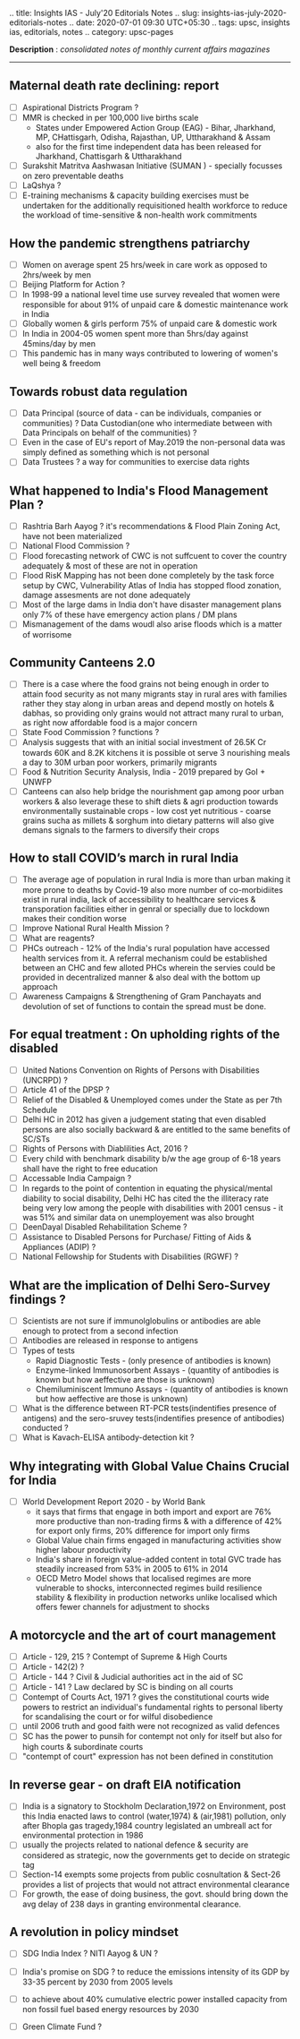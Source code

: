 .. title: Insights IAS - July'20 Editorials Notes
.. slug: insights-ias-july-2020-editorials-notes
.. date: 2020-07-01 09:30 UTC+05:30
.. tags: upsc, insights ias, editorials, notes
.. category: upsc-pages

**Description** : *consolidated notes of monthly current affairs magazines*
<!-- TEASER_END -->

***

## Maternal death rate declining: report
- [ ] Aspirational Districts Program ?
- [ ] MMR is checked in per 100,000 live births scale
  -  States under Empowered Action Group (EAG) - Bihar, Jharkhand, MP, CHattisgarh, Odisha, Rajasthan, UP, Uttharakhand & Assam
  - also for the first time independent data has been released for Jharkhand, Chattisgarh & Uttharakhand
- [ ] Surakshit Matritva Aashwasan Initiative (SUMAN ) - specially focusses on zero preventable deaths
- [ ] LaQshya ? 
- [ ] E-training mechanisms & capacity building exercises must be undertaken for the additionally requisitioned health workforce to reduce the workload of time-sensitive & non-health work commitments

## How the pandemic strengthens patriarchy
- [ ] Women on average spent 25 hrs/week in care work as opposed to 2hrs/week by men
- [ ] Beijing Platform for Action ? 
- [ ] In 1998-99 a national level time use survey revealed that women were responsible for about 91% of unpaid care & domestic maintenance work in India
- [ ] Globally women & girls perform 75% of unpaid care & domestic work
- [ ] In India in 2004-05 women spent more than 5hrs/day against 45mins/day  by men
- [ ] This pandemic has in many ways contributed to lowering of women's well being & freedom

## Towards robust data regulation
- [ ] Data Principal (source of data - can be individuals, companies or communities) ? Data Custodian(one who intermediate between with Data Principals on behalf of the communities) ? 
- [ ] Even in the case of EU's report of May.2019 the non-personal data was simply defined as something which is not personal
- [ ] Data Trustees ? a way for communities to exercise data rights 

## What happened to India's Flood Management Plan ?
- [ ] Rashtria Barh Aayog ? it's recommendations & Flood Plain Zoning Act, have not been materialized 
- [ ] National Flood Commission ? 
- [ ] Flood forecasting network of CWC is not suffcuent to cover the country adequately & most of these are not in operation
- [ ] Flood RisK Mapping has not been done completely by the task force setup by CWC, Vulnerability Atlas of India has stopped flood zonation, damage assesments are not done adequately
- [ ] Most of the large dams in India don't have disaster management plans only 7% of these have emergency action plans / DM plans
- [ ] Mismanagement of the dams woudl also arise floods which is a matter of worrisome

## Community Canteens 2.0
- [ ] There is a case where the food grains not being enough in order to attain food security as not many migrants stay in rural ares with families rather they stay along in urban areas and depend mostly on hotels & dabhas, so providing only grains would not attract many rural to urban, as right now affordable food is a major concern
- [ ] State Food Commission ? functions ? 
- [ ] Analysis suggests that with an initial social investment of 26.5K Cr towards 60K and 8.2K kitchens it is possible ot serve 3 nourishing meals a day to 30M urban poor workers, primarily migrants
- [ ] Food & Nutrition Security Analysis, India - 2019 prepared by GoI + UNWFP
- [ ] Canteens can also help bridge the nourishment gap among poor urban workers & also leverage these to shift diets & agri production towards environmentally sustainable crops - low cost yet nutritious - coarse grains sucha as millets & sorghum into dietary patterns will also give demans signals to the farmers to diversify their crops

## How to stall COVID’s march in rural India
- [ ] The average age of population in rural India is more than urban making it more prone to deaths by Covid-19 also more number of co-morbidiites exist in rural india, lack of accessibility to healthcare services & transporation facilities either in genral or specially due to lockdown makes their condition worse
- [ ] Improve National Rural Health Mission ? 
- [ ] What are reagents? 
- [ ] PHCs outreach - 12% of the India's rural population have accessed health services from it.  A referral mechanism could be established between an CHC and few alloted PHCs wherein the servies could be provided in decentralized manner & also deal with the bottom up approach 
- [ ] Awareness Campaigns & Strengthening of Gram Panchayats and devolution of set of functions to contain the spread must be done.

## For equal treatment : On upholding rights of the disabled
- [ ] United Nations Convention on Rights of Persons with Disabilities (UNCRPD) ?
- [ ] Article 41 of the DPSP ?
- [ ] Relief of the Disabled & Unemployed comes under the State as per 7th Schedule 
- [ ] Delhi HC in 2012 has given a judgement stating that even disabled persons are also socially backward & are entitled to the same benefits of SC/STs
- [ ] Rights of Persons with Diablilities Act, 2016 ?
- [ ] Every child with benchmark disability b/w the age group of 6-18 years shall have the right to free education
- [ ] Accessable India Campaign ?
- [ ] In regards to the point of contention in equating the physical/mental diability to social disability, Delhi HC has cited the the illiteracy rate being very low among the people with disabilities with 2001 census - it was 51% and similar data on unemployement was also brought
- [ ] DeenDayal Disabled Rehabilitation Scheme ? 
- [ ] Assistance to Disabled Persons for Purchase/ Fitting of Aids & Appliances (ADIP)  ? 
- [ ] National Fellowship for Students with Disabilities (RGWF) ? 

## What are the implication of Delhi Sero-Survey findings ? 
- [ ] Scientists are not sure if immunolglobulins or antibodies are able enough to protect from a second infection 
- [ ] Antibodies are released in response to antigens 
- [ ] Types of tests 
  - Rapid Diagnostic Tests - (only presence of antibodies is known)
  - Enzyme-linked Immunosorbent Assays - (quantity of antibodies is known but how aeffective are those is unknown)
  - Chemiluminiscent Immuno Assays - (quantity of antibodies is known but how aeffective are those is unknown)
- [ ] What is the difference between RT-PCR tests(indentifies presence of antigens) and the sero-sruvey tests(indentifies presence of antibodies) conducted ? 
- [ ] What is Kavach-ELISA antibody-detection kit ?

## Why integrating with Global Value Chains Crucial for India
- [ ] World Development  Report 2020 - by World Bank
  - it says that firms that engage in both import and export are 76% more productive than non-trading firms & with a difference of 42% for export only firms, 20% difference for import only firms
  - Global Value chain firms engaged in manufacturing activities show higher labour productivity
  - India's share in foreign value-added content in total GVC trade has steadily increased from 53% in 2005 to 61% in 2014
  - OECD Metro Model shows that localised regimes are more vulnerable to shocks, interconnected regimes build resilience stability & flexibility in production networks unlike localised which offers fewer channels for adjustment to shocks

  

## A motorcycle and the art of court management 
- [ ] Article - 129, 215 ? Contempt of Supreme & High Courts 
- [ ] Article - 142(2) ? 
- [ ] Article - 144 ? Civil & Judicial authorities act in the aid of SC
- [ ] Article - 141 ? Law declared by SC is binding on all courts
- [ ] Contempt of Courts Act, 1971 ? gives the constitutional courts wide powers to restrict an individual's fundamental rights to personal liberty for scandalising the court or for wilful disobedience
- [ ] until 2006 truth and good faith were not recognized as valid defences
- [ ] SC has the power to punsih for contempt not only for itself but also  for high courts & subordinate courts
- [ ] "contempt of court" expression has not been defined in constitution

## In reverse gear - on draft EIA notification
- [ ] India is a signatory to Stockholm Declaration,1972 on Environment, post this India enacted laws to control (water,1974) & (air,1981) pollution, only after Bhopla gas tragedy,1984 country legislated an umbreall act for environmental protection in 1986
- [ ] usually the projects related to national defence & security are considered as strategic, now the governments get to decide on strategic tag
- [ ] Section-14 exempts some projects from public cosnultation & Sect-26 provides a list of projects that would not attract environmental clearance 
- [ ] For growth, the ease of doing business, the govt. should bring down the avg delay of 238 days in granting environmental clearance.

## A revolution in policy mindset 
- [ ] SDG India Index ? NITI Aayog & UN ? 
- [ ] India's promise on SDG ? to reduce the emissions intensity of its GDP by 33-35 percent by 2030 from 2005 levels
- [ ] to achieve about 40% cumulative electric power installed capacity from non fossil fuel based energy resources by 2030
- [ ] Green Climate Fund ?

